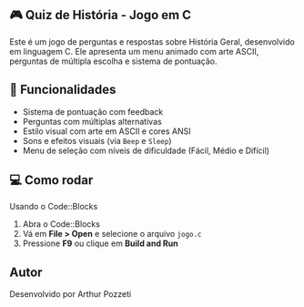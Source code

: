 ## 🎮 Quiz de História - Jogo em C
Este é um jogo de perguntas e respostas sobre História Geral, desenvolvido em linguagem C. Ele apresenta um menu animado com arte ASCII, perguntas de múltipla escolha e sistema de pontuação.

## 🧠 Funcionalidades
- Sistema de pontuação com feedback
- Perguntas com múltiplas alternativas
- Estilo visual com arte em ASCII e cores ANSI
- Sons e efeitos visuais (via `Beep` e `Sleep`)
- Menu de seleção com níveis de dificuldade (Fácil, Médio e Difícil)

## 💻 Como rodar
Usando o Code::Blocks
1. Abra o Code::Blocks
2. Vá em **File > Open** e selecione o arquivo `jogo.c`
3. Pressione **F9** ou clique em **Build and Run**

## Autor
Desenvolvido por Arthur Pozzeti
